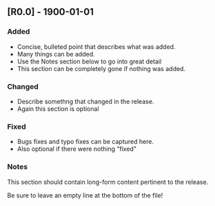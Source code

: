 ## [R0.0] - 1900-01-01
### Added
- Concise, bulleted point that describes what was added.
- Many things can be added.
- Use the Notes section below to go into great detail
- This section can be completely gone if nothing was added.

### Changed
- Describe somethng that changed in the release.
- Again this section is optional

### Fixed
- Bugs fixes and typo fixes can be captured here.
- Also optional if there were nothing "fixed"

### Notes

This section should contain long-form content pertinent to the release. 

Be sure to leave an empty line at the bottom of the file!

